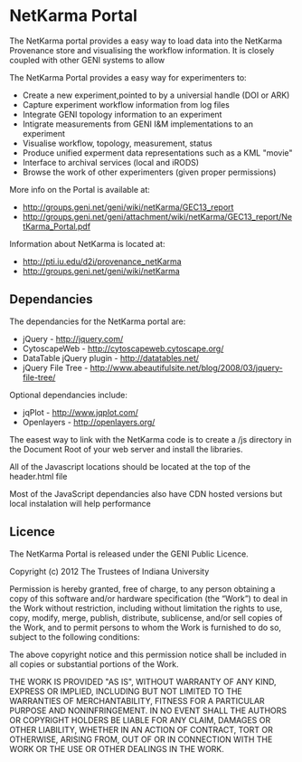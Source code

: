NetKarma Portal 
================

The NetKarma portal provides a easy way to load data into the NetKarma Provenance store and visualising the workflow information. It is closely coupled with other GENI systems to allow 

The NetKarma Portal provides a easy way for experimenters to:

 * Create a new experiment,pointed to by a universial handle (DOI or ARK)
 * Capture experiment workflow information from log files
 * Integrate GENI topology information to an experiment
 * Intigrate measurements from GENI I&M implementations to an experiment
 * Visualise workflow, topology, measurement, status
 * Produce unified experment data representations such as a KML "movie"
 * Interface to archival services (local and iRODS)
 * Browse the work of other experimenters (given proper permissions)

More info on the Portal is available at:

 * http://groups.geni.net/geni/wiki/netKarma/GEC13_report 
 * http://groups.geni.net/geni/attachment/wiki/netKarma/GEC13_report/NetKarma_Portal.pdf
 
Information about NetKarma is located at:

 * http://pti.iu.edu/d2i/provenance_netKarma
 * http://groups.geni.net/geni/wiki/netKarma

Dependancies 
------------

The dependancies for the NetKarma portal are: 

 * jQuery - http://jquery.com/
 * CytoscapeWeb - http://cytoscapeweb.cytoscape.org/
 * DataTable jQuery plugin - http://datatables.net/
 * jQuery File Tree - http://www.abeautifulsite.net/blog/2008/03/jquery-file-tree/
 
Optional dependancies include:

 * jqPlot - http://www.jqplot.com/
 * Openlayers - http://openlayers.org/
 
The easest way to link with the NetKarma code is to create a /js directory in the Document Root of your web server
and install the libraries.  

All of the Javascript locations should be located at the top of the header.html file

Most of the JavaScript dependancies also have CDN hosted versions but local instalation will help performance

Licence 
-------

The NetKarma Portal is released under the GENI Public Licence.


Copyright (c) 2012 The Trustees of Indiana University 
  
Permission is hereby granted, free of charge, to any person obtaining a copy of this software 
and/or hardware specification (the “Work”) to deal in the Work without restriction, including 
without limitation the rights to use, copy, modify, merge, publish, distribute, sublicense, and/or 
sell copies of the Work, and to permit persons to whom the Work is furnished to do so, subject to 
the following conditions:  

The above copyright notice and this permission notice shall be included in all copies or 
substantial portions of the Work.  

THE WORK IS PROVIDED "AS IS", WITHOUT WARRANTY OF ANY KIND, EXPRESS 
OR IMPLIED, INCLUDING BUT NOT LIMITED TO THE WARRANTIES OF 
MERCHANTABILITY, FITNESS FOR A PARTICULAR PURPOSE AND 
NONINFRINGEMENT. IN NO EVENT SHALL THE AUTHORS OR COPYRIGHT 
HOLDERS BE LIABLE FOR ANY CLAIM, DAMAGES OR OTHER LIABILITY, 
WHETHER IN AN ACTION OF CONTRACT, TORT OR OTHERWISE, ARISING FROM, 
OUT OF OR IN CONNECTION WITH THE WORK OR THE USE OR OTHER DEALINGS 
IN THE WORK. 

